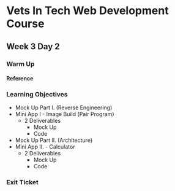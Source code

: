 # Vets In Tech Web Development Course

## Week 3 Day 2

### Warm Up

#### Reference

### Learning Objectives

- Mock Up Part I. (Reverse Engineering)
- Mini App I - Image Build (Pair Program)
  - 2 Deliverables
    - Mock Up
    - Code
- Mock Up Part II. (Architecture)
- Mini App II. - Calculator
  - 2 Deliverables
    - Mock Up
    - Code

### Exit Ticket